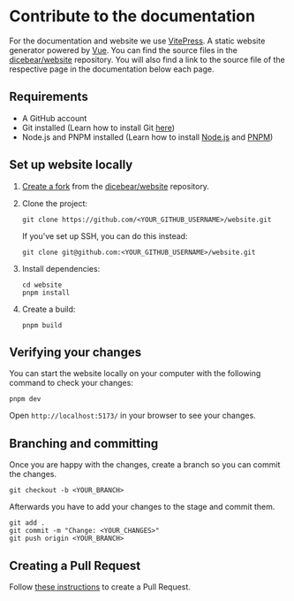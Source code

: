 # Contribute to the documentation

For the documentation and website we use
[VitePress](https://vitepress.vuejs.org/). A static website generator powered by
[Vue](https://vuejs.org/). You can find the source files in the
[dicebear/website](https://github.com/dicebear/website) repository. You will
also find a link to the source file of the respective page in the documentation
below each page.

## Requirements

- A GitHub account
- Git installed (Learn how to install Git
  [here](https://git-scm.com/book/en/v2/Getting-Started-Installing-Git))
- Node.js and PNPM installed (Learn how to install
  [Node.js](https://nodejs.org/en/download/) and
  [PNPM](https://pnpm.io/installation))

## Set up website locally

1. [Create a fork](https://help.github.com/en/articles/fork-a-repo) from the
   [dicebear/website](https://github.com/dicebear/website) repository.

2. Clone the project:

   ```
   git clone https://github.com/<YOUR_GITHUB_USERNAME>/website.git
   ```

   If you've set up SSH, you can do this instead:

   ```
   git clone git@github.com:<YOUR_GITHUB_USERNAME>/website.git
   ```

3. Install dependencies:

   ```
   cd website
   pnpm install
   ```

4. Create a build:

   ```
   pnpm build
   ```

## Verifying your changes

You can start the website locally on your computer with the following command to
check your changes:

```
pnpm dev
```

Open `http://localhost:5173/` in your browser to see your changes.

## Branching and committing

Once you are happy with the changes, create a branch so you can commit the
changes.

```
git checkout -b <YOUR_BRANCH>
```

Afterwards you have to add your changes to the stage and commit them.

```
git add .
git commit -m "Change: <YOUR_CHANGES>"
git push origin <YOUR_BRANCH>
```

## Creating a Pull Request

Follow
[these instructions](https://docs.github.com/en/github/collaborating-with-pull-requests/proposing-changes-to-your-work-with-pull-requests/creating-a-pull-request-from-a-fork)
to create a Pull Request.
